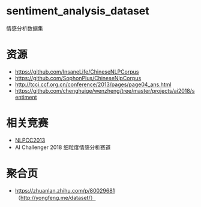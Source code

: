 # sentiment_analysis_dataset
情感分析数据集

# 资源
- https://github.com/InsaneLife/ChineseNLPCorpus
- https://github.com/SophonPlus/ChineseNlpCorpus
- http://tcci.ccf.org.cn/conference/2013/pages/page04_ans.html
- https://github.com/chenghuige/wenzheng/tree/master/projects/ai2018/sentiment

# 相关竞赛
- [NLPCC2013](http://tcci.ccf.org.cn/conference/2013/pages/page04_ans.html)
- AI Challenger 2018 细粒度情感分析赛道

# 聚合页
- https://zhuanlan.zhihu.com/p/80029681 （http://yongfeng.me/dataset/）
